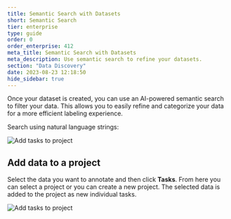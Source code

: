 ```yaml
---
title: Semantic Search with Datasets
short: Semantic Search
tier: enterprise
type: guide
order: 0
order_enterprise: 412
meta_title: Semantic Search with Datasets
meta_description: Use semantic search to refine your datasets. 
section: "Data Discovery"
date: 2023-08-23 12:18:50
hide_sidebar: true
---
```


Once your dataset is created, you can use an AI-powered semantic search to filter your data. This allows you to easily refine and categorize your data for a more efficient labeling experience. 

Search using natural language strings:

![Add tasks to project](/guide/images/data_discovery/semantic_search.gif)

## Add data to a project

Select the data you want to annotate and then click **Tasks**. From here you can select a project or you can create a new project. The selected data is added to the project as new individual tasks.   

![Add tasks to project](/guide/images/data_discovery/add_tasks.png)

